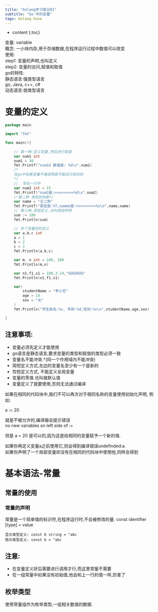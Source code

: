 ```yaml
---
title: "Golang学习笔记01"
subtitle: "Go 中的变量"
tags: Golang base
---
```






* content
{:toc}



变量: variable   
概念: 一小块内存,用于存储数据,在程序运行过程中数值可以改变  
使用:  
    step1: 变量的声明,也叫定义  
    step2: 变量的访问,赋值和取值  
go的特性:  
    静态语言:强类型语言  
    go, Java, c++, c#  
    动态语言:弱类型语言

# 变量的定义
```go
package main

import "fmt"

func main(){
	
	// 第一种:定义变量,然后进行赋值
	var num1 int
	num1 = 30
	fmt.Printf("num1d 数值是: %d\n",num1)
	/*
	在go中如果变量不被调用是不能运行成功的
	*/
	//  写在一行中
	var num2 int = 15
	fmt.Printf("num2是:>>>>>>>>>%d\n",num2)
	/*第二种 类型的判断*/
	var name = "王二狗"
	fmt.Printf("类型是:%T,namme是:>>>>>>>>>%s\n",name,name)
	// 第三种,剪短定义,也叫简短声明
	sum := 100
	fmt.Println(sum)

	// 多个变量同时定义
	var a,b,c int
	a = 1
	b = 2
	c = 3
	fmt.Println(a,b,c)

	var m, n int = 100, 200
	fmt.Println(m,n)

	var n1,f1,s1 = 100,3.14,"GOGOGOG"
	fmt.Println(n1,f1,s1)

	var(
		studentName = "李小花"
		age = 18
		sex = "女"
	)
	fmt.Println("学生姓名:%s, 年龄:%d,性别:%s\n",studentName,age,sex)

}

```

## 注意事项:
- 变量必须先定义才能使用
- go语言是静态语言,要求变量的类型和赋值的类型必须一致
- 变量名不能冲突.*(同一个作用域内不能冲突)
- 简短定义方式,左边的变量名至少有一个是新的
- 剪短定义方式, 不能定义全局变量
- 变量的零值.也叫做默认值
- 变量定义了就要使用,否则无法通过编译

如果在相同的代码块中,我们不可以再次对于相同名称的变量使用初始化声明,
例如:

a := 20 

就是不被允许的,编译器会提示错误  
no new variables on left side of :=

但是 a = 20 是可以的,因为这是给相同的变量赋予一个新的值.

如果你再定义变量a之前使用它,则会得到编译错误undefinded:a.  
如果你声明了一个局部变量却没有在相同的代码块中使用他,同样会得到

# 基本语法-常量
## 常量的使用
### 常量的声明
常量是一个简单值的标识符,在程序运行时,不会被修改的量.
const identifier [type] = value
```
显示类型定义: const b string = "abc
隐示类型定义: const b = "abc
```
## 注意: 
- 在变量定义好后需要进行调用才行,而这里常量不需要
- 在一组常量中如果没有初始值,他会和上一行的值一样,厉害了

## 枚举类型
使用常量组作为枚举类型,一组相关数值的数据.